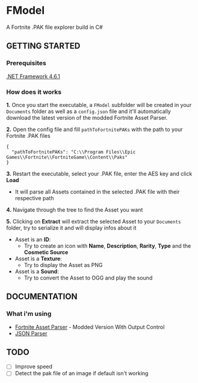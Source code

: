 # FModel
A Fortnite .PAK file explorer build in C#



## GETTING STARTED
### Prerequisites
[.NET Framework 4.6.1](https://dotnet.microsoft.com/download/dotnet-framework-runtime/net461)
### How does it works
**1.** Once you start the executable, a `FModel` subfolder will be created in your `Documents` folder as well as a `config.json` file and it'll automatically download the latest version of the modded Fortnite Asset Parser.

**2.** Open the config file and fill `pathToFortnitePAKs` with the path to your Fortnite .PAK files
```
{
  "pathToFortnitePAKs": "C:\\Program Files\\Epic Games\\Fortnite\\FortniteGame\\Content\\Paks"
}
```

**3.** Restart the executable, select your .PAK file, enter the AES key and click **Load**
  - It will parse all Assets contained in the selected .PAK file with their respective path
  
**4.** Navigate through the tree to find the Asset you want

**5.** Clicking on **Extract** will extract the selected Asset to your `Documents` folder, try to serialize it and will display infos about it
  - Asset is an **__ID__**:
    - Try to create an icon with **Name**, **Description**, **Rarity**, **Type** and the **Cosmetic Source**
  - Asset is a **__Texture__**:
    - Try to display the Asset as PNG
  - Asset is a **__Sound__**:
    - Try to convert the Asset to OGG and play the sound



## DOCUMENTATION
### What i'm using
- [Fortnite Asset Parser](https://github.com/SirWaddles/JohnWickParse) - Modded Version With Output Control
- [JSON Parser](https://app.quicktype.io/)

## TODO
- [ ] Improve speed
- [ ] Detect the pak file of an image if default isn't working
